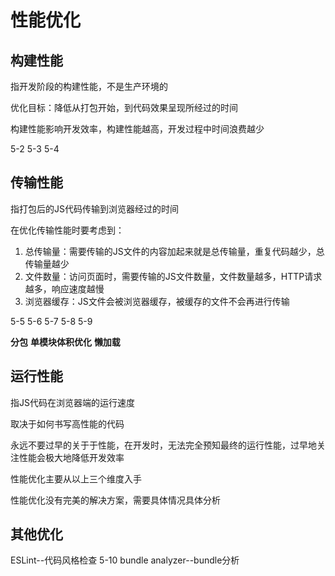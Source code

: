 # 性能优化

## 构建性能

指开发阶段的构建性能，不是生产环境的

优化目标：降低从打包开始，到代码效果呈现所经过的时间

构建性能影响开发效率，构建性能越高，开发过程中时间浪费越少

5-2   5-3   5-4

## 传输性能

指打包后的JS代码传输到浏览器经过的时间

在优化传输性能时要考虑到：

1. 总传输量：需要传输的JS文件的内容加起来就是总传输量，重复代码越少，总传输量越少
2. 文件数量：访问页面时，需要传输的JS文件数量，文件数量越多，HTTP请求越多，响应速度越慢
3. 浏览器缓存：JS文件会被浏览器缓存，被缓存的文件不会再进行传输

5-5 5-6 5-7 5-8 5-9

**分包**   **单模块体积优化**   **懒加载**





## 运行性能

指JS代码在浏览器端的运行速度

取决于如何书写高性能的代码

永远不要过早的关于于性能，在开发时，无法完全预知最终的运行性能，过早地关注性能会极大地降低开发效率



性能优化主要从以上三个维度入手

性能优化没有完美的解决方案，需要具体情况具体分析 





## 其他优化

ESLint--代码风格检查  5-10
bundle analyzer--bundle分析